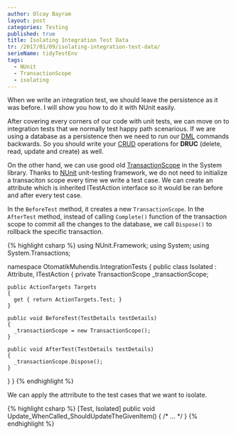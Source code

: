 ```yaml
---
author: Olcay Bayram
layout: post
categories: Testing
published: true
title: Isolating Integration Test Data
tr: /2017/01/09/isolating-integration-test-data/
serieName: tidyTestEnv
tags:
  - NUnit
  - TransactionScope
  - isolating
---
```

When we write an integration test, we should leave the persistence as it was before. I will show you how to do it with NUnit easily.

After covering every corners of our code with unit tests, we can move on to integration tests that we normally test happy path scenarious. If we are using a database as a persistence then we need to run our [DML](https://en.wikipedia.org/wiki/Data_manipulation_language "Data manipulation language") commands backwards. So you should write your [CRUD](https://en.wikipedia.org/wiki/Create,_read,_update_and_delete "Create, read, update and delete") operations for **DRUC** (delete, read, update and create)  as well.

On the other hand, we can use good old [TransactionScope](https://msdn.microsoft.com/tr-tr/library/system.transactions.transactionscope(v=vs.110).aspx) in the System library. Thanks to [NUnit](http://nunit.org/) unit-testing framework, we do not need to initialize a transaciton scope every time we write a test case. We can create an attribute which is inherited ITestAction interface so it would be ran before and after every test case.

<!--more-->

In the `BeforeTest` method, it creates a new `TransactionScope`. In the `AfterTest` method, instead of calling `Complete()` function of the transaction scope to commit all the changes to the database, we call `Dispose()` to rollback the specific transaction.

{% highlight csharp %}
using NUnit.Framework;
using System;
using System.Transactions;

namespace OtomatikMuhendis.IntegrationTests
{
  public class Isolated : Attribute, ITestAction
  {
    private TransactionScope _transactionScope;

    public ActionTargets Targets
    {
      get { return ActionTargets.Test; }
    }

    public void BeforeTest(TestDetails testDetails)
    {
      _transactionScope = new TransactionScope();
    }

    public void AfterTest(TestDetails testDetails)
    {
      _transactionScope.Dispose();
    }
  }
}
{% endhighlight %}

We can apply the attrribute to the test cases that we want to isolate.

{% highlight csharp %}
[Test, Isolated]
public void Update_WhenCalled_ShouldUpdateTheGivenItem()
{ /* ... */ }
{% endhighlight %}
